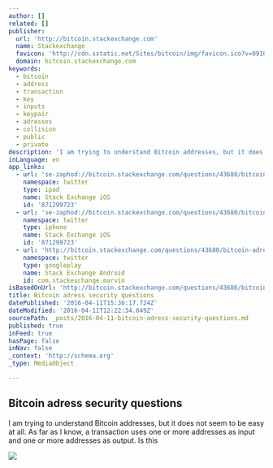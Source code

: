 ```yaml
---
author: []
related: []
publisher:
  url: 'http://bitcoin.stackexchange.com'
  name: Stackexchange
  favicon: 'http://cdn.sstatic.net/Sites/bitcoin/img/favicon.ico?v=0910168c5c65'
  domain: bitcoin.stackexchange.com
keywords:
  - bitcoin
  - address
  - transaction
  - key
  - inputs
  - keypair
  - adresses
  - collision
  - public
  - private
description: 'I am trying to understand Bitcoin addresses, but it does not seem to be easy at all. As far as I know, a transaction uses one or more addresses as input and one or more addresses as output. Is this'
inLanguage: en
app_links:
  - url: 'se-zaphod://bitcoin.stackexchange.com/questions/43680/bitcoin-adress-security-questions'
    namespace: twitter
    type: ipad
    name: Stack Exchange iOS
    id: '871299723'
  - url: 'se-zaphod://bitcoin.stackexchange.com/questions/43680/bitcoin-adress-security-questions'
    namespace: twitter
    type: iphone
    name: Stack Exchange iOS
    id: '871299723'
  - url: 'http://bitcoin.stackexchange.com/questions/43680/bitcoin-adress-security-questions'
    namespace: twitter
    type: googleplay
    name: Stack Exchange Android
    id: com.stackexchange.marvin
isBasedOnUrl: 'http://bitcoin.stackexchange.com/questions/43680/bitcoin-adress-security-questions'
title: Bitcoin adress security questions
datePublished: '2016-04-11T15:36:17.724Z'
dateModified: '2016-04-11T12:22:34.049Z'
sourcePath: _posts/2016-04-11-bitcoin-adress-security-questions.md
published: true
inFeed: true
hasPage: false
inNav: false
_context: 'http://schema.org'
_type: MediaObject

---
```

<article style=""><h1>Bitcoin adress security questions</h1><p>I am trying to understand Bitcoin addresses, but it does not seem to be easy at all. As far as I know, a transaction uses one or more addresses as input and one or more addresses as output. Is this</p><img src="http://cdn.sstatic.net/Sites/bitcoin/img/apple-touch-icon.png?v=a43e5a337e6b&amp;a" /></article>